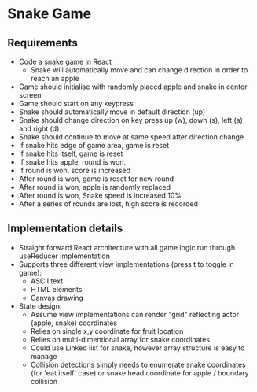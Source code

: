 # Snake Game

## Requirements

- Code a snake game in React
  - Snake will automatically move and can change direction in order to reach an apple
- Game should initialise with randomly placed apple and snake in center screen
- Game should start on any keypress
- Snake should automatically move in default direction (up)
- Snake should change direction on key press up (w), down (s), left (a) and right (d)
- Snake should continue to move at same speed after direction change
- If snake hits edge of game area, game is reset
- If snake hits itself, game is reset
- If snake hits apple, round is won.
- If round is won, score is increased
- After round is won, game is reset for new round
- After round is won, apple is randomly replaced
- After round is won, Snake speed is increased 10%
- After a series of rounds are lost, high score is recorded

## Implementation details

- Straight forward React architecture with all game logic run through useReducer implementation
- Supports three different view implementations (press t to toggle in game):
  - ASCII text
  - HTML elements
  - Canvas drawing
- State design:
  - Assume view implementations can render "grid" reflecting actor (apple, snake) coordinates
  - Relies on single x,y coordinate for fruit location
  - Relies on multi-dimentional array for snake coordinates
  - Could use Linked list for snake, however array structure is easy to manage
  - Collision detections simply needs to enumerate snake coordinates (for 'eat itself' case) or snake head coordinate for apple / boundary collision